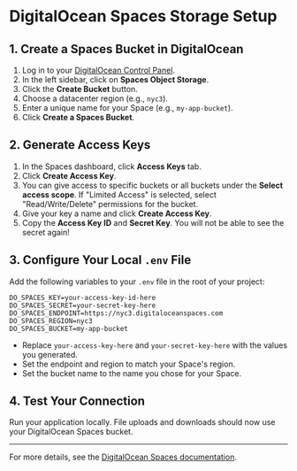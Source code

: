 # DigitalOcean Spaces Storage Setup

## 1. Create a Spaces Bucket in DigitalOcean

1. Log in to your [DigitalOcean Control Panel](https://cloud.digitalocean.com/).
2. In the left sidebar, click on **Spaces Object Storage**.
3. Click the **Create Bucket** button.
4. Choose a datacenter region (e.g., `nyc3`).
6. Enter a unique name for your Space (e.g., `my-app-bucket`).
7. Click **Create a Spaces Bucket**.

## 2. Generate Access Keys

1. In the Spaces dashboard, click **Access Keys** tab.
2. Click **Create Access Key**.
3. You can give access to specific buckets or all buckets under the **Select access scope**. If "Limited Access" is selected, select "Read/Write/Delete" permissions for the bucket. 
3. Give your key a name and click **Create Access Key**.
4. Copy the **Access Key ID** and **Secret Key**. You will not be able to see the secret again!

## 3. Configure Your Local `.env` File

Add the following variables to your `.env` file in the root of your project:

```
DO_SPACES_KEY=your-access-key-id-here
DO_SPACES_SECRET=your-secret-key-here
DO_SPACES_ENDPOINT=https://nyc3.digitaloceanspaces.com
DO_SPACES_REGION=nyc3
DO_SPACES_BUCKET=my-app-bucket
```

- Replace `your-access-key-here` and `your-secret-key-here` with the values you generated.
- Set the endpoint and region to match your Space's region.
- Set the bucket name to the name you chose for your Space.

## 4. Test Your Connection

Run your application locally. File uploads and downloads should now use your DigitalOcean Spaces bucket.

---

For more details, see the [DigitalOcean Spaces documentation](https://docs.digitalocean.com/products/spaces/).